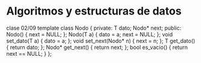 # Algoritmos y estructuras de datos
clase 02/09
template <class T> class Nodo {
private:
    T dato;
    Nodo* next;
public:
    Nodo() { next = NULL; };
    Nodo(T a) { dato = a; next = NULL; };
    void set_dato(T a) { dato = a; };
    void set_next(Nodo* n) { next = n; };
    T get_dato() { return dato; };
    Nodo* get_next() { return next; };
    bool es_vacio() { return next == NULL; }
};
